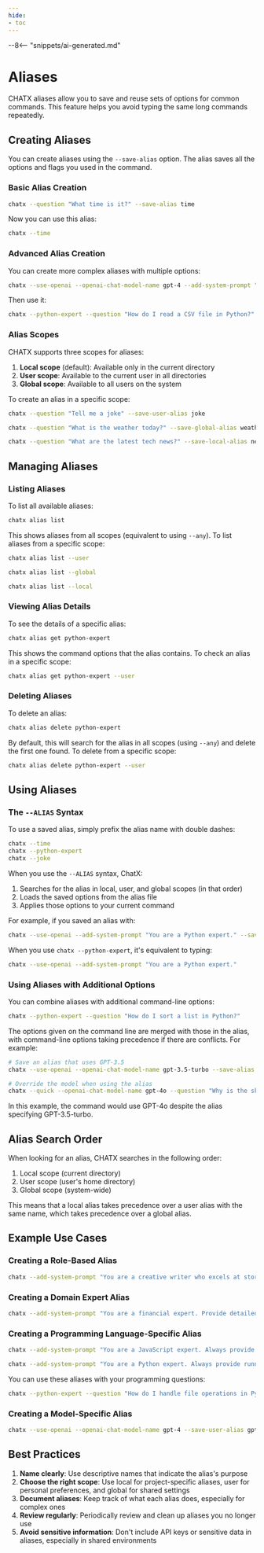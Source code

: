 ```yaml
---
hide:
- toc
---
```


--8<-- "snippets/ai-generated.md"

# Aliases

CHATX aliases allow you to save and reuse sets of options for common commands. This feature helps you avoid typing the same long commands repeatedly.

## Creating Aliases

You can create aliases using the `--save-alias` option. The alias saves all the options and flags you used in the command.

### Basic Alias Creation

```bash title="Create a simple alias"
chatx --question "What time is it?" --save-alias time
```

Now you can use this alias:

```bash title="Use the alias"
chatx --time
```

### Advanced Alias Creation

You can create more complex aliases with multiple options:

```bash title="Create an advanced alias"
chatx --use-openai --openai-chat-model-name gpt-4 --add-system-prompt "You are a Python expert. Always provide code examples." --save-alias python-expert
```

Then use it:

```bash title="Use the advanced alias"
chatx --python-expert --question "How do I read a CSV file in Python?"
```

### Alias Scopes

CHATX supports three scopes for aliases:

1. **Local scope** (default): Available only in the current directory
2. **User scope**: Available to the current user in all directories
3. **Global scope**: Available to all users on the system

To create an alias in a specific scope:

```bash title="Create a user-level alias"
chatx --question "Tell me a joke" --save-user-alias joke
```

```bash title="Create a global alias"
chatx --question "What is the weather today?" --save-global-alias weather
```

```bash title="Create a local alias (explicit)"
chatx --question "What are the latest tech news?" --save-local-alias news
```

## Managing Aliases

### Listing Aliases

To list all available aliases:

```bash title="List all aliases"
chatx alias list
```

This shows aliases from all scopes (equivalent to using `--any`). To list aliases from a specific scope:

```bash title="List user-level aliases"
chatx alias list --user
```

```bash title="List global aliases"
chatx alias list --global
```

```bash title="List local aliases"
chatx alias list --local
```

### Viewing Alias Details

To see the details of a specific alias:

```bash title="View alias details"
chatx alias get python-expert
```

This shows the command options that the alias contains. To check an alias in a specific scope:

```bash title="View user-level alias"
chatx alias get python-expert --user
```

### Deleting Aliases

To delete an alias:

```bash title="Delete an alias"
chatx alias delete python-expert
```

By default, this will search for the alias in all scopes (using `--any`) and delete the first one found. To delete from a specific scope:

```bash title="Delete user-level alias"
chatx alias delete python-expert --user
```

## Using Aliases

### The `--ALIAS` Syntax

To use a saved alias, simply prefix the alias name with double dashes:

```bash title="Using an alias"
chatx --time
chatx --python-expert
chatx --joke
```

When you use the `--ALIAS` syntax, ChatX:

1. Searches for the alias in local, user, and global scopes (in that order)
2. Loads the saved options from the alias file
3. Applies those options to your current command

For example, if you saved an alias with:

```bash
chatx --use-openai --add-system-prompt "You are a Python expert." --save-alias python-expert
```

When you use `chatx --python-expert`, it's equivalent to typing:

```bash
chatx --use-openai --add-system-prompt "You are a Python expert."
```

### Using Aliases with Additional Options

You can combine aliases with additional command-line options:

```bash title="Combine alias with options"
chatx --python-expert --question "How do I sort a list in Python?"
```

The options given on the command line are merged with those in the alias, with command-line options taking precedence if there are conflicts. For example:

```bash
# Save an alias that uses GPT-3.5
chatx --use-openai --openai-chat-model-name gpt-3.5-turbo --save-alias quick

# Override the model when using the alias
chatx --quick --openai-chat-model-name gpt-4o --question "Why is the sky blue?"
```

In this example, the command would use GPT-4o despite the alias specifying GPT-3.5-turbo.

## Alias Search Order

When looking for an alias, CHATX searches in the following order:

1. Local scope (current directory)
2. User scope (user's home directory)
3. Global scope (system-wide)

This means that a local alias takes precedence over a user alias with the same name, which takes precedence over a global alias.

## Example Use Cases

### Creating a Role-Based Alias

```bash title="Create a role-based alias"
chatx --add-system-prompt "You are a creative writer who excels at storytelling. Create vivid descriptions and engaging narratives." --save-user-alias writer
```

### Creating a Domain Expert Alias

```bash title="Create a domain expert alias"
chatx --add-system-prompt "You are a financial expert. Provide detailed, accurate information about investments, markets, and financial planning." --save-user-alias finance
```

### Creating a Programming Language-Specific Alias

```bash title="Create a language-specific alias"
chatx --add-system-prompt "You are a JavaScript expert. Always provide code examples using modern ES6+ syntax and explain best practices." --save-user-alias javascript
```

```bash title="Create a Python expert alias"
chatx --add-system-prompt "You are a Python expert. Always provide runnable code examples following PEP 8 style guidelines, explain key concepts clearly, and suggest best practices." --save-user-alias python-expert
```

You can use these aliases with your programming questions:

```bash
chatx --python-expert --question "How do I handle file operations in Python?"
```

### Creating a Model-Specific Alias

```bash title="Create a model-specific alias"
chatx --use-openai --openai-chat-model-name gpt-4 --save-user-alias gpt4
```

## Best Practices

1. **Name clearly**: Use descriptive names that indicate the alias's purpose
2. **Choose the right scope**: Use local for project-specific aliases, user for personal preferences, and global for shared settings
3. **Document aliases**: Keep track of what each alias does, especially for complex ones
4. **Review regularly**: Periodically review and clean up aliases you no longer use
5. **Avoid sensitive information**: Don't include API keys or sensitive data in aliases, especially in shared environments